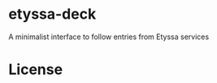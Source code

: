 etyssa-deck
===========

A minimalist interface to follow entries from Etyssa services

License
=======
